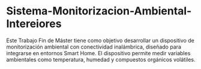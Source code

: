# Sistema-Monitorizacion-Ambiental-Intereiores
Este Trabajo Fin de Máster tiene como objetivo desarrollar un dispositivo de monitorización ambiental con conectividad inalámbrica, diseñado para integrarse en entornos Smart Home. El dispositivo permite medir variables ambientales como temperatura, humedad y compuestos orgánicos volátiles.

